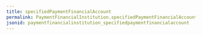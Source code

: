 ```yaml
---
title: specifiedPaymentFinancialAccount
permalink: PaymentFinancialInstitution.specifiedPaymentFinancialAccount.html
jsonid: paymentfinancialinstitution_specifiedpaymentfinancialaccount
---
```

